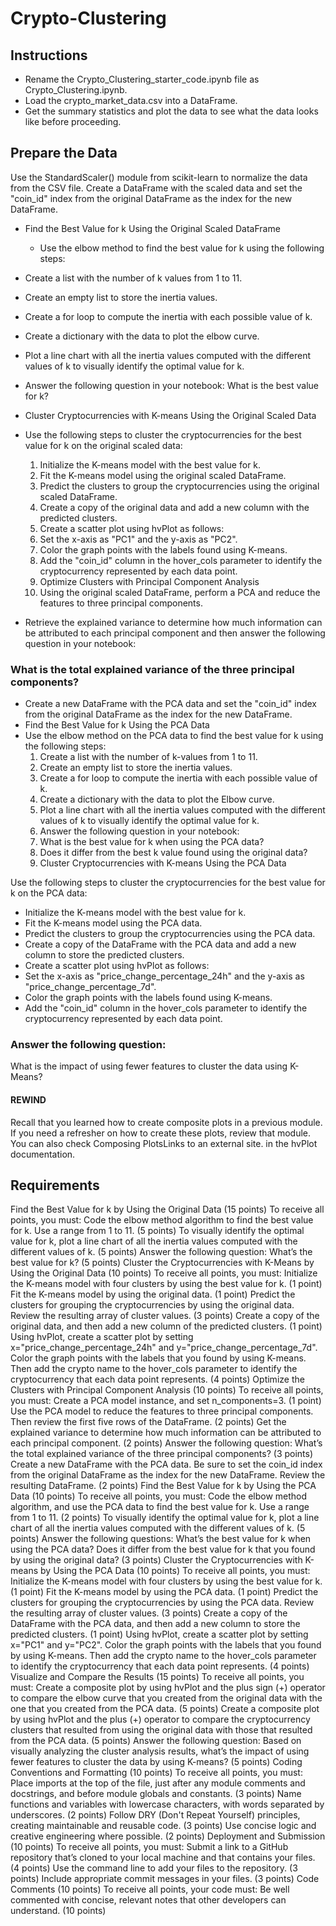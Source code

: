 # Crypto-Clustering

## Instructions
- Rename the Crypto_Clustering_starter_code.ipynb file as Crypto_Clustering.ipynb.
- Load the crypto_market_data.csv into a DataFrame.
- Get the summary statistics and plot the data to see what the data looks like before proceeding.

## Prepare the Data
Use the StandardScaler() module from scikit-learn to normalize the data from the CSV file. Create a DataFrame with the scaled data and set the "coin_id" index from the original DataFrame as the index for the new DataFrame.
- Find the Best Value for k Using the Original Scaled DataFrame
    - Use the elbow method to find the best value for k using the following steps:
- Create a list with the number of k values from 1 to 11.
- Create an empty list to store the inertia values.
- Create a for loop to compute the inertia with each possible value of k.
- Create a dictionary with the data to plot the elbow curve.
- Plot a line chart with all the inertia values computed with the different values of k to visually identify the optimal value for k.
- Answer the following question in your notebook: What is the best value for k?
- Cluster Cryptocurrencies with K-means Using the Original Scaled Data
- Use the following steps to cluster the cryptocurrencies for the best value for k on the original scaled data:

    1. Initialize the K-means model with the best value for k.
    2. Fit the K-means model using the original scaled DataFrame.
    3. Predict the clusters to group the cryptocurrencies using the original scaled DataFrame.
    4. Create a copy of the original data and add a new column with the predicted clusters.
    5. Create a scatter plot using hvPlot as follows:
    6. Set the x-axis as "PC1" and the y-axis as "PC2".
    7. Color the graph points with the labels found using K-means.
    8. Add the "coin_id" column in the hover_cols parameter to identify the cryptocurrency represented by each data point.
    9. Optimize Clusters with Principal Component Analysis
    10. Using the original scaled DataFrame, perform a PCA and reduce the features to three principal components.

- Retrieve the explained variance to determine how much information can be attributed to each principal component and then answer the following question in your notebook:

### What is the total explained variance of the three principal components?
- Create a new DataFrame with the PCA data and set the "coin_id" index from the original DataFrame as the index for the new DataFrame.
- Find the Best Value for k Using the PCA Data
- Use the elbow method on the PCA data to find the best value for k using the following steps:
    1. Create a list with the number of k-values from 1 to 11.
    2. Create an empty list to store the inertia values.
    3. Create a for loop to compute the inertia with each possible value of k.
    4. Create a dictionary with the data to plot the Elbow curve.
    5. Plot a line chart with all the inertia values computed with the different values of k to visually identify the optimal value for k.
    6. Answer the following question in your notebook:
    7. What is the best value for k when using the PCA data?
    8. Does it differ from the best k value found using the original data?
    9. Cluster Cryptocurrencies with K-means Using the PCA Data

Use the following steps to cluster the cryptocurrencies for the best value for k on the PCA data:
- Initialize the K-means model with the best value for k.
- Fit the K-means model using the PCA data.
- Predict the clusters to group the cryptocurrencies using the PCA data.
- Create a copy of the DataFrame with the PCA data and add a new column to store the predicted clusters.
- Create a scatter plot using hvPlot as follows:
- Set the x-axis as "price_change_percentage_24h" and the y-axis as "price_change_percentage_7d".
- Color the graph points with the labels found using K-means.
- Add the "coin_id" column in the hover_cols parameter to identify the cryptocurrency represented by each data point.

### Answer the following question:
What is the impact of using fewer features to cluster the data using K-Means?

#### REWIND
Recall that you learned how to create composite plots in a previous module. If you need a refresher on how to create these plots, review that module. You can also check Composing PlotsLinks to an external site. in the hvPlot documentation.

## Requirements
Find the Best Value for k by Using the Original Data (15 points)
To receive all points, you must:
Code the elbow method algorithm to find the best value for k. Use a range from 1 to 11. (5 points)
To visually identify the optimal value for k, plot a line chart of all the inertia values computed with the different values of k. (5 points)
Answer the following question: What’s the best value for k? (5 points)
Cluster the Cryptocurrencies with K-Means by Using the Original Data (10 points)
To receive all points, you must:
Initialize the K-means model with four clusters by using the best value for k. (1 point)
Fit the K-means model by using the original data. (1 point)
Predict the clusters for grouping the cryptocurrencies by using the original data. Review the resulting array of cluster values. (3 points)
Create a copy of the original data, and then add a new column of the predicted clusters. (1 point)
Using hvPlot, create a scatter plot by setting x="price_change_percentage_24h" and y="price_change_percentage_7d". Color the graph points with the labels that you found by using K-means. Then add the crypto name to the hover_cols parameter to identify the cryptocurrency that each data point represents. (4 points)
Optimize the Clusters with Principal Component Analysis (10 points)
To receive all points, you must:
Create a PCA model instance, and set n_components=3. (1 point)
Use the PCA model to reduce the features to three principal components. Then review the first five rows of the DataFrame. (2 points)
Get the explained variance to determine how much information can be attributed to each principal component. (2 points)
Answer the following question: What’s the total explained variance of the three principal components? (3 points)
Create a new DataFrame with the PCA data. Be sure to set the coin_id index from the original DataFrame as the index for the new DataFrame. Review the resulting DataFrame. (2 points)
Find the Best Value for k by Using the PCA Data (10 points)
To receive all points, you must:
Code the elbow method algorithm, and use the PCA data to find the best value for k. Use a range from 1 to 11. (2 points)
To visually identify the optimal value for k, plot a line chart of all the inertia values computed with the different values of k. (5 points)
Answer the following questions: What’s the best value for k when using the PCA data? Does it differ from the best value for k that you found by using the original data? (3 points)
Cluster the Cryptocurrencies with K-means by Using the PCA Data (10 points)
To receive all points, you must:
Initialize the K-means model with four clusters by using the best value for k. (1 point)
Fit the K-means model by using the PCA data. (1 point)
Predict the clusters for grouping the cryptocurrencies by using the PCA data. Review the resulting array of cluster values. (3 points)
Create a copy of the DataFrame with the PCA data, and then add a new column to store the predicted clusters. (1 point)
Using hvPlot, create a scatter plot by setting x="PC1" and y="PC2". Color the graph points with the labels that you found by using K-means. Then add the crypto name to the hover_cols parameter to identify the cryptocurrency that each data point represents. (4 points)
Visualize and Compare the Results (15 points)
To receive all points, you must:
Create a composite plot by using hvPlot and the plus sign (+) operator to compare the elbow curve that you created from the original data with the one that you created from the PCA data. (5 points)
Create a composite plot by using hvPlot and the plus (+) operator to compare the cryptocurrency clusters that resulted from using the original data with those that resulted from the PCA data. (5 points)
Answer the following question: Based on visually analyzing the cluster analysis results, what’s the impact of using fewer features to cluster the data by using K-means? (5 points)
Coding Conventions and Formatting (10 points)
To receive all points, you must:
Place imports at the top of the file, just after any module comments and docstrings, and before module globals and constants. (3 points)
Name functions and variables with lowercase characters, with words separated by underscores. (2 points)
Follow DRY (Don't Repeat Yourself) principles, creating maintainable and reusable code. (3 points)
Use concise logic and creative engineering where possible. (2 points)
Deployment and Submission (10 points)
To receive all points, you must:
Submit a link to a GitHub repository that’s cloned to your local machine and that contains your files. (4 points)
Use the command line to add your files to the repository. (3 points)
Include appropriate commit messages in your files. (3 points)
Code Comments (10 points)
To receive all points, your code must:
Be well commented with concise, relevant notes that other developers can understand. (10 points)